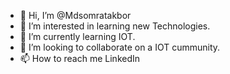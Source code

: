 - 👋 Hi, I’m @Mdsomratakbor
- 👀 I’m interested in learning new Technologies.
- 🌱 I’m currently learning IOT.
- 💞️ I’m looking to collaborate on a IOT cummunity.
- 📫 How to reach me LinkedIn 

<!---
Mdsomratakbor/Mdsomratakbor is a ✨ special ✨ repository because its `README.md` (this file) appears on your GitHub profile.
You can click the Preview link to take a look at your changes.
--->
